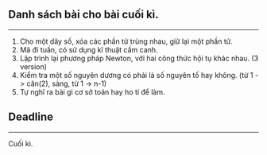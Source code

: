 ## Danh sách bài cho bài cuối kì.
--------------------------------------------------

1. Cho một dãy số, xóa các phần tử trùng nhau, giữ lại một phần tử.
2. Mã đi tuần, có sử dụng kĩ thuật cầm canh.
3. Lập trình lại phương pháp Newton, với hai công thức hội tụ khác nhau. (3 version)
4. Kiểm tra một số nguyên dương có phải là số nguyên tố hay không. (từ 1 -> căn(2), sàng, từ 1 -> n-1)
5. Tự nghĩ ra bài gì cơ sở toán hay ho tí để làm.

## Deadline
--------------------------------------------------
Cuối kì.
